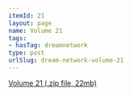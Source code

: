 ```yaml
---
itemId: 21
layout: page
name: Volume 21
tags:
- hasTag: dreamnetwork
type: post
urlSlug: dream-network-volume-21
---
```

<a href="files/Volume_21.zip" download>Volume 21 (.zip file, 22mb)</a>